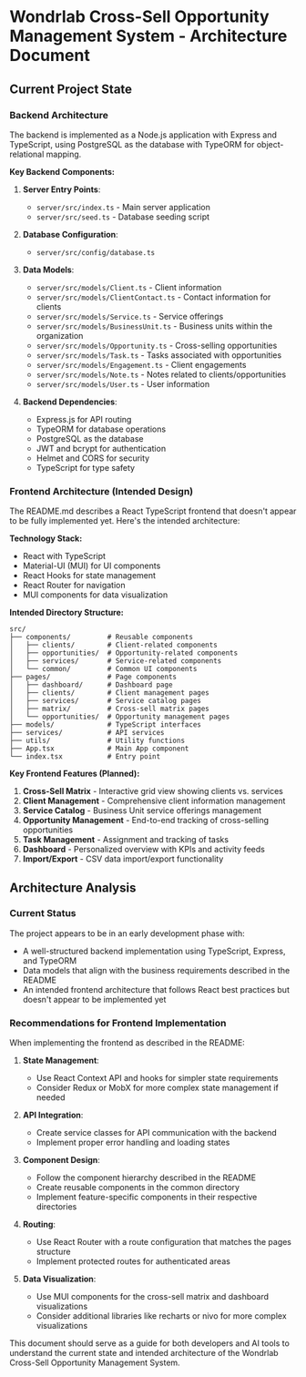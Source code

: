 # Wondrlab Cross-Sell Opportunity Management System - Architecture Document

## Current Project State

### Backend Architecture
The backend is implemented as a Node.js application with Express and TypeScript, using PostgreSQL as the database with TypeORM for object-relational mapping.

**Key Backend Components:**
1. **Server Entry Points**:
   - `server/src/index.ts` - Main server application
   - `server/src/seed.ts` - Database seeding script

2. **Database Configuration**:
   - `server/src/config/database.ts`

3. **Data Models**:
   - `server/src/models/Client.ts` - Client information
   - `server/src/models/ClientContact.ts` - Contact information for clients
   - `server/src/models/Service.ts` - Service offerings
   - `server/src/models/BusinessUnit.ts` - Business units within the organization
   - `server/src/models/Opportunity.ts` - Cross-selling opportunities
   - `server/src/models/Task.ts` - Tasks associated with opportunities
   - `server/src/models/Engagement.ts` - Client engagements
   - `server/src/models/Note.ts` - Notes related to clients/opportunities
   - `server/src/models/User.ts` - User information

4. **Backend Dependencies**:
   - Express.js for API routing
   - TypeORM for database operations
   - PostgreSQL as the database
   - JWT and bcrypt for authentication
   - Helmet and CORS for security
   - TypeScript for type safety

### Frontend Architecture (Intended Design)
The README.md describes a React TypeScript frontend that doesn't appear to be fully implemented yet. Here's the intended architecture:

**Technology Stack:**
- React with TypeScript
- Material-UI (MUI) for UI components
- React Hooks for state management
- React Router for navigation
- MUI components for data visualization

**Intended Directory Structure:**
```
src/
├── components/         # Reusable components
│   ├── clients/        # Client-related components
│   ├── opportunities/  # Opportunity-related components
│   ├── services/       # Service-related components
│   └── common/         # Common UI components
├── pages/              # Page components
│   ├── dashboard/      # Dashboard page
│   ├── clients/        # Client management pages
│   ├── services/       # Service catalog pages
│   ├── matrix/         # Cross-sell matrix pages
│   └── opportunities/  # Opportunity management pages
├── models/             # TypeScript interfaces
├── services/           # API services
├── utils/              # Utility functions
├── App.tsx             # Main App component
└── index.tsx           # Entry point
```

**Key Frontend Features (Planned):**
1. **Cross-Sell Matrix** - Interactive grid view showing clients vs. services
2. **Client Management** - Comprehensive client information management
3. **Service Catalog** - Business Unit service offerings management
4. **Opportunity Management** - End-to-end tracking of cross-selling opportunities
5. **Task Management** - Assignment and tracking of tasks
6. **Dashboard** - Personalized overview with KPIs and activity feeds
7. **Import/Export** - CSV data import/export functionality

## Architecture Analysis

### Current Status
The project appears to be in an early development phase with:
- A well-structured backend implementation using TypeScript, Express, and TypeORM
- Data models that align with the business requirements described in the README
- An intended frontend architecture that follows React best practices but doesn't appear to be implemented yet

### Recommendations for Frontend Implementation
When implementing the frontend as described in the README:

1. **State Management**:
   - Use React Context API and hooks for simpler state requirements
   - Consider Redux or MobX for more complex state management if needed

2. **API Integration**:
   - Create service classes for API communication with the backend
   - Implement proper error handling and loading states

3. **Component Design**:
   - Follow the component hierarchy described in the README
   - Create reusable components in the common directory
   - Implement feature-specific components in their respective directories

4. **Routing**:
   - Use React Router with a route configuration that matches the pages structure
   - Implement protected routes for authenticated areas

5. **Data Visualization**:
   - Use MUI components for the cross-sell matrix and dashboard visualizations
   - Consider additional libraries like recharts or nivo for more complex visualizations

This document should serve as a guide for both developers and AI tools to understand the current state and intended architecture of the Wondrlab Cross-Sell Opportunity Management System.
